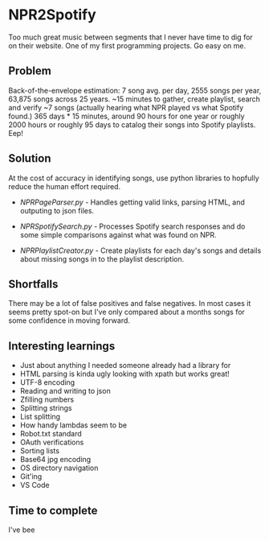 # NPR2Spotify
Too much great music between segments that I never have time to dig for on their website. One of my first programming projects. Go easy on me.

## Problem
Back-of-the-envelope estimation: 7 song avg. per day, 2555 songs per year,  63,875 songs across 25 years. ~15 minutes to gather, create playlist, search and verify ~7 songs (actually hearing what NPR played vs what Spotify found.) 365 days * 15 minutes, around 90 hours for one year or roughly 2000 hours or roughly 95 days to catalog their songs into Spotify playlists. Eep!

## Solution
At the cost of accuracy in identifying songs, use python libraries to hopfully reduce the human effort required.

- *NPRPageParser.py* - Handles getting valid links, parsing HTML, and outputing to json files.

- *NPRSpotifySearch.py* - Processes Spotify search responses and do some simple comparisons against what was found on NPR.

- *NPRPlaylistCreator.py* - Create playlists for each day's songs and details about missing songs in to the playlist description.

## Shortfalls
There may be a lot of false positives and false negatives. In most cases it seems pretty spot-on but I've only compared about a months songs for some confidence in moving forward.

## Interesting learnings
- Just about anything I needed someone already had a library for
- HTML parsing is kinda ugly looking with xpath but works great!
- UTF-8 encoding
- Reading and writing to json
- Zfilling numbers
- Splitting strings
- List splitting
- How handy lambdas seem to be
- Robot.txt standard
- OAuth verifications
- Sorting lists
- Base64 jpg encoding
- OS directory navigation
- Git'ing
- VS Code

## Time to complete
I've bee
